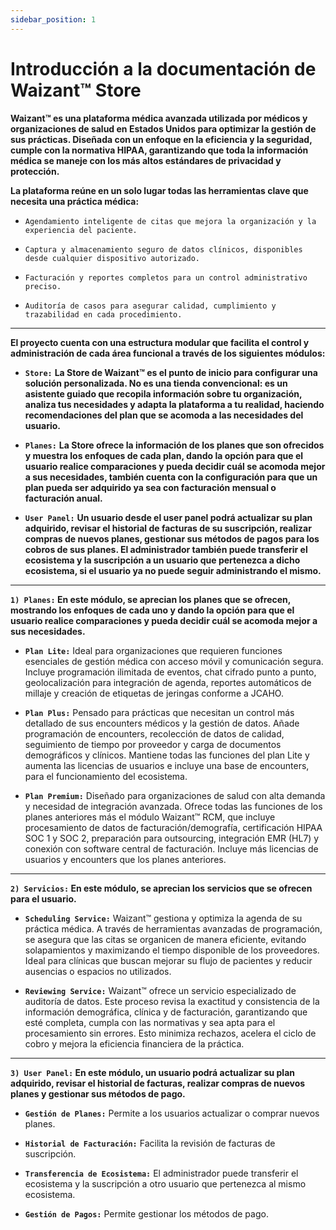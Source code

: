 ```yaml
---
sidebar_position: 1
---
```


# Introducción a la documentación de Waizant™ Store

**Waizant™ es una plataforma médica avanzada utilizada por médicos y organizaciones de salud en Estados Unidos para optimizar la gestión de sus prácticas. Diseñada con un enfoque en la eficiencia y la seguridad, cumple con la normativa HIPAA, garantizando que toda la información médica se maneje con los más altos estándares de privacidad y protección.**

**La plataforma reúne en un solo lugar todas las herramientas clave que necesita una práctica médica:**

- `Agendamiento inteligente de citas que mejora la organización y la experiencia del paciente.`

- `Captura y almacenamiento seguro de datos clínicos, disponibles desde cualquier dispositivo autorizado.`

- `Facturación y reportes completos para un control administrativo preciso.`

- `Auditoría de casos para asegurar calidad, cumplimiento y trazabilidad en cada procedimiento.`

---

**El proyecto cuenta con una estructura modular que facilita el control y administración de cada área funcional a través de los siguientes módulos:**

- **`Store:`** **La Store de Waizant™ es el punto de inicio para configurar una solución personalizada. No es una tienda convencional: es un asistente guiado que recopila información sobre tu organización, analiza tus necesidades y adapta la plataforma a tu realidad, haciendo recomendaciones del plan que se acomoda a las necesidades del usuario.**

- **`Planes:`** **La Store ofrece la información de los planes que son ofrecidos y muestra los enfoques de cada plan, dando la opción para que el usuario realice comparaciones y pueda decidir cuál se acomoda mejor a sus necesidades, también cuenta con la configuración para que un plan pueda ser adquirido ya sea con facturación mensual o facturación anual.**

- **`User Panel:`** **Un usuario desde el user panel podrá actualizar su plan adquirido, revisar el historial de facturas de su suscripción, realizar compras de nuevos planes, gestionar sus métodos de pagos para los cobros de sus planes. El administrador también puede transferir el ecosistema y la suscripción a un usuario que pertenezca a dicho ecosistema, si el usuario ya no puede seguir administrando el mismo.**

---

**`1) Planes:` En este módulo, se aprecian los planes que se ofrecen, mostrando los enfoques de cada uno y dando la opción para que el usuario realice comparaciones y pueda decidir cuál se acomoda mejor a sus necesidades.**

- **`Plan Lite:`** Ideal para organizaciones que requieren funciones esenciales de gestión médica con acceso móvil y comunicación segura. Incluye programación ilimitada de eventos, chat cifrado punto a punto, geolocalización para integración de agenda, reportes automáticos de millaje y creación de etiquetas de jeringas conforme a JCAHO.

- **`Plan Plus:`**  Pensado para prácticas que necesitan un control más detallado de sus encounters médicos y la gestión de datos. Añade programación de encounters, recolección de datos de calidad, seguimiento de tiempo por proveedor y carga de documentos demográficos y clínicos. Mantiene todas las funciones del plan Lite y aumenta las licencias de usuarios e incluye una base de encounters, para el funcionamiento del ecosistema.

- **`Plan Premium:`** Diseñado para organizaciones de salud con alta demanda y necesidad de integración avanzada. Ofrece todas las funciones de los planes anteriores más el módulo Waizant™ RCM, que incluye procesamiento de datos de facturación/demografía, certificación HIPAA SOC 1 y SOC 2, preparación para outsourcing, integración EMR (HL7) y conexión con software central de facturación. Incluye más licencias de usuarios y encounters que los planes anteriores.

---

**`2) Servicios:` En este módulo, se aprecian los servicios que se ofrecen para el usuario.**

- **`Scheduling Service:`** Waizant™ gestiona y optimiza la agenda de su práctica médica. A través de herramientas avanzadas de programación, se asegura que las citas se organicen de manera eficiente, evitando solapamientos y maximizando el tiempo disponible de los proveedores. Ideal para clínicas que buscan mejorar su flujo de pacientes y reducir ausencias o espacios no utilizados.

- **`Reviewing Service:`** Waizant™ ofrece un servicio especializado de auditoría de datos. Este proceso revisa la exactitud y consistencia de la información demográfica, clínica y de facturación, garantizando que esté completa, cumpla con las normativas y sea apta para el procesamiento sin errores. Esto minimiza rechazos, acelera el ciclo de cobro y mejora la eficiencia financiera de la práctica.

---

**`3) User Panel:` En este módulo, un usuario podrá actualizar su plan adquirido, revisar el historial de facturas, realizar compras de nuevos planes y gestionar sus métodos de pago.**

- **`Gestión de Planes:`** Permite a los usuarios actualizar o comprar nuevos planes.

- **`Historial de Facturación:`** Facilita la revisión de facturas de suscripción.

- **`Transferencia de Ecosistema:`** El administrador puede transferir el ecosistema y la suscripción a otro usuario que pertenezca al mismo ecosistema.

- **`Gestión de Pagos:`** Permite gestionar los métodos de pago.
